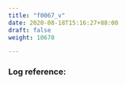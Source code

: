 ```yaml
---
title: "f0067_v"
date: 2020-08-18T15:16:27+88:00
draft: false
weight: 10670

---
```


### Log reference: <no value>

```
